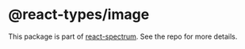 # @react-types/image

This package is part of [react-spectrum](https://github.com/watheia/spectrum). See the repo for more details.
